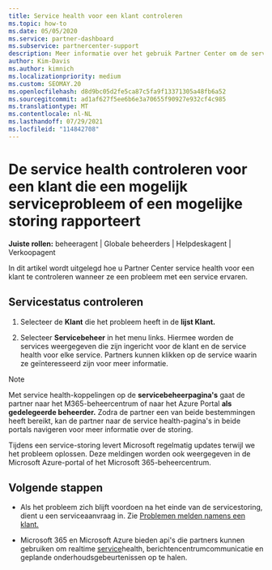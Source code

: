 ```yaml
---
title: Service health voor een klant controleren
ms.topic: how-to
ms.date: 05/05/2020
ms.service: partner-dashboard
ms.subservice: partnercenter-support
description: Meer informatie over het gebruik Partner Center om de service health voor een klant te controleren wanneer ze een probleem met een service ervaren.
author: Kim-Davis
ms.author: kimnich
ms.localizationpriority: medium
ms.custom: SEOMAY.20
ms.openlocfilehash: d8d9bc05d2fe5ca87c5fa9f13371305a48fb6a52
ms.sourcegitcommit: ad1af627f5ee6b6e3a70655f90927e932cf4c985
ms.translationtype: MT
ms.contentlocale: nl-NL
ms.lasthandoff: 07/29/2021
ms.locfileid: "114842708"
---
```

# <a name="check-service-health-for-a-customer-reporting-a-potential-service-problem-or-outage"></a>De service health controleren voor een klant die een mogelijk serviceprobleem of een mogelijke storing rapporteert

**Juiste rollen:** beheeragent | Globale beheerders | Helpdeskagent | Verkoopagent

In dit artikel wordt uitgelegd hoe u Partner Center service health voor een klant te controleren wanneer ze een probleem met een service ervaren. 

## <a name="check-service-health"></a>Servicestatus controleren

1. Selecteer de **Klant** die het probleem heeft in de **lijst Klant.**

2. Selecteer **Servicebeheer** in het menu links. Hiermee worden de services weergegeven die zijn ingericht voor de klant en de service health voor elke service. Partners kunnen klikken op de service waarin ze geïnteresseerd zijn voor meer informatie. 

>[!NOTE] 
> Met service health-koppelingen op de **servicebeheerpagina's** gaat de partner naar het M365-beheercentrum of naar het Azure Portal **als gedelegeerde beheerder.** Zodra de partner een van beide bestemmingen heeft bereikt, kan de partner naar de service health-pagina's in beide portals navigeren voor meer informatie over de storing.
 
Tijdens een service-storing levert Microsoft regelmatig updates terwijl we het probleem oplossen. Deze meldingen worden ook weergegeven in de Microsoft Azure-portal of het Microsoft 365-beheercentrum.

## <a name="next-steps"></a>Volgende stappen 

- Als het probleem zich blijft voordoen na het einde van de servicestoring, dient u een serviceaanvraag in. Zie [Problemen melden namens een klant.](report-problems-on-behalf-of-a-customer.md)

- Microsoft 365 en Microsoft Azure bieden api's die partners kunnen gebruiken om realtime [service](get-automated-service-notifications-with-our-apis.md)health, berichtencentrumcommunicatie en geplande onderhoudsgebeurtenissen op te halen.

 

